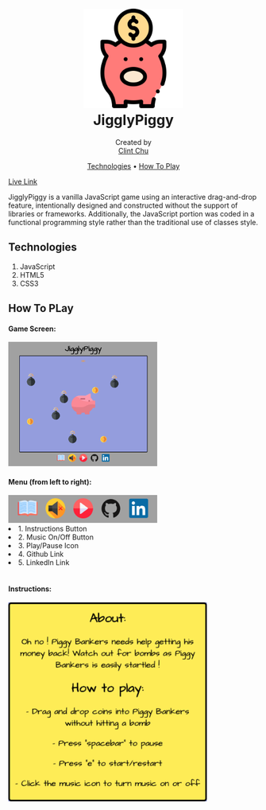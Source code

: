 <h1 align="center">
   <br>
   <a href="https://clint-chu.github.io/JigglyPiggy/"><img src="https://github.com/clint-chu/JigglyPiggy/blob/master/assets/images/docs/jigglypiggy.png" alt="JigglyPiggy" width="200">
   <br></a>
   JigglyPiggy
   <br>
</h1>

<p align="center">
   Created by
   <br>
   <a href="https://github.com/clint-chu">Clint Chu</a>
   <br>
</p>

<p align="center">
   <a href="#technologies">Technologies</a> •
   <a href="#how-to-play">How To Play</a>
</p>

<p><a href="https://clint-chu.github.io/JigglyPiggy/">Live Link</a></p>
<p>JigglyPiggy is a vanilla JavaScript game using an interactive drag-and-drop feature, intentionally designed and constructed without the support of libraries or frameworks.  Additionally, the JavaScript portion was coded in a functional programming style rather than the traditional use of classes style.</p>

## Technologies
1. JavaScript
2. HTML5
3. CSS3

## How To PLay
<h4>Game Screen:</h4>
<img src="https://github.com/clint-chu/JigglyPiggy/blob/master/assets/images/docs/game.png" alt="game" width="300">

<h4>Menu (from left to right):</h4>
<img src="https://github.com/clint-chu/JigglyPiggy/blob/master/assets/images/docs/menu.png" alt="menu" width="300">
<li>1. Instructions Button</li>
<li>2. Music On/Off Button</li>
<li>3. Play/Pause Icon</li>
<li>4. Github Link</li>
<li>5. LinkedIn Link</li>
<br>
<h4>Instructions:</h4>
<img src="https://github.com/clint-chu/JigglyPiggy/blob/master/assets/images/docs/instructions.png" alt="instructions" width="400">